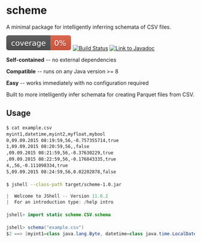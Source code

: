 # scheme

A minimal package for intelligently inferring schemata of CSV files.

![JaCoCo Java Code Coverage Score](target/coverage.svg) [![Build Status](https://travis-ci.com/awwsmm/scheme.svg?branch=master)](https://travis-ci.com/awwsmm/scheme) [![Link to Javadoc](https://awwsmm.github.io/scheme/javadoc.svg)](https://awwsmm.github.io/scheme/)

__Self-contained__ -- no external dependencies

__Compatible__ -- runs on any Java version >= 8

__Easy__ -- works immediately with no configuration required

Built to more intelligently infer schemata for creating Parquet files from CSV.

## Usage

```bash
$ cat example.csv
myint1,datetime,myint2,myfloat,mybool
0,09.09.2015 08:19:59,56,-0.757355714,true
1,09.09.2015 08:20:59,56,,false
,09.09.2015 08:21:59,56,-0.37630229,true
,09.09.2015 08:22:59,56,-0.176843335,true
4,,56,-0.111098334,true
5,09.09.2015 08:24:59,56,0.02202878,false

$ jshell --class-path target/scheme-1.0.jar
```

```java
|  Welcome to JShell -- Version 11.0.2
|  For an introduction type: /help intro

jshell> import static scheme.CSV.schema

jshell> schema("example.csv")
$2 ==> [myint1=class java.lang.Byte, datetime=class java.time.LocalDateTime, myint2=class java.lang.Byte, myfloat=class java.lang.Float, mybool=class java.lang.Boolean]
```
